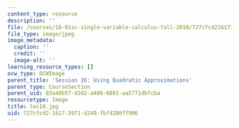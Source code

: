 ```yaml
---
content_type: resource
description: ''
file: /courses/18-01sc-single-variable-calculus-fall-2010/727cfcd216173971d249fbf4200ff906_lec10.jpg
file_type: image/jpeg
image_metadata:
  caption: ''
  credit: ''
  image-alt: ''
learning_resource_types: []
ocw_type: OCWImage
parent_title: 'Session 26: Using Quadratic Approximations'
parent_type: CourseSection
parent_uid: 83a48b57-d3d2-a408-6881-aa5771dbfcba
resourcetype: Image
title: lec10.jpg
uid: 727cfcd2-1617-3971-d249-fbf4200ff906
---
```

